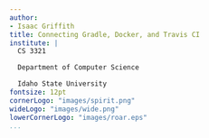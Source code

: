 ```yaml
---
author:
- Isaac Griffith
title: Connecting Gradle, Docker, and Travis CI
institute: |
  CS 3321

  Department of Computer Science

  Idaho State University
fontsize: 12pt
cornerLogo: "images/spirit.png"
wideLogo: "images/wide.png"
lowerCornerLogo: "images/roar.eps"
...
```


#
